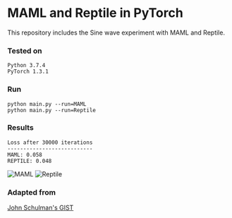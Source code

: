 # MAML and Reptile in PyTorch

This repository includes the Sine wave experiment with MAML and Reptile.

### Tested on
```shell script
Python 3.7.4
PyTorch 1.3.1
```

### Run
```shell script
python main.py --run=MAML
python main.py --run=Reptile
```

### Results

```shell script
Loss after 30000 iterations
---------------------------
MAML: 0.058
REPTILE: 0.048
```
![MAML](https://github.com/JosephKJ/MAML-and-Reptile/blob/master/results/maml.png "MAML")
![Reptile](https://github.com/JosephKJ/MAML-and-Reptile/blob/master/results/reptile.png "Reptile")



### Adapted from
[John Schulman's GIST](https://gist.github.com/joschu/f503500cda64f2ce87c8288906b09e2d#file-reptile-sinewaves-demo-py)